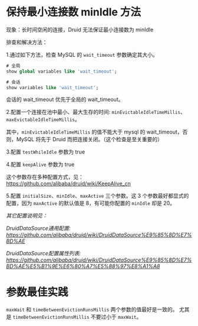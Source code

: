 # 保持最小连接数 minIdle 方法

现象：长时间空闲的连接，Druid 无法保证最小连接数为 minIdle

排查和解决方法：

1.通过如下方法，检查 MySQL 的 `wait_timeout` 参数确定其大小。
```sql
# 全局
show global variables like 'wait_timeout';

# 会话
show variables like 'wait_timeout';
```
会话的 wait_timeout 优先于全局的 wait_timeout。


2.配置一个连接在池中最小、最大生存的时间: `minEvictableIdleTimeMillis`、`maxEvictableIdleTimeMillis`。

其中，`minEvictableIdleTimeMillis` 的值不能大于 mysql 的 wait_timeout，否则，MySQL 将先于 Druid 而把连接关闭。（这个检查是至关重要的）


3.配置 `testWhileIdle` 参数为 true


4.配置 `keepAlive` 参数为 true

这个参数存在多种配置方式，见：https://github.com/alibaba/druid/wiki/KeepAlive_cn


5.配置 `initialSize`、`minIdle`、`maxActive` 三个参数。这 3 个参数最好都显式的配置，因为 `maxActive` 的默认值是 8，有可能你配置的 `minIdle` 却是 20。


*其它配置说明见：*

*DruidDataSource通用配置: https://github.com/alibaba/druid/wiki/DruidDataSource%E9%85%8D%E7%BD%AE*

*DruidDataSource配置属性列表: https://github.com/alibaba/druid/wiki/DruidDataSource%E9%85%8D%E7%BD%AE%E5%B1%9E%E6%80%A7%E5%88%97%E8%A1%A8*


# 参数最佳实践
`maxWait` 和 `timeBetweenEvictionRunsMillis` 两个参数的值最好是一致的。
尤其是 `timeBetweenEvictionRunsMillis` 不要过小于 `maxWait`。